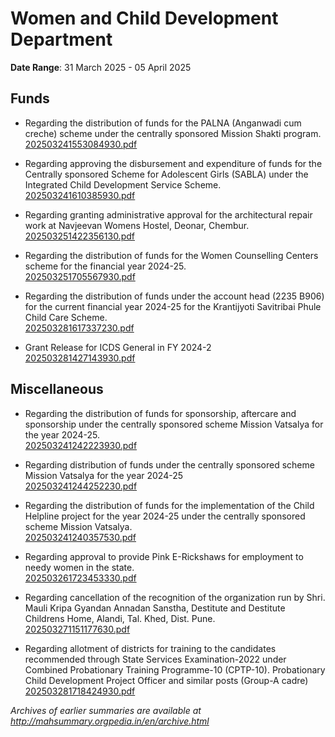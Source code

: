 # Women and Child Development Department

**Date Range**: 31 March 2025 - 05 April 2025


## Funds
- Regarding the distribution of funds for the PALNA (Anganwadi cum creche) scheme under the centrally sponsored Mission Shakti program.\
  [202503241553084930.pdf](https://gr.maharashtra.gov.in/Site/Upload/Government%20Resolutions/English/202503241553084930.pdf)

- Regarding approving the disbursement and expenditure of funds for the Centrally sponsored Scheme for Adolescent Girls (SABLA) under the Integrated Child Development Service Scheme.\
  [202503241610385930.pdf](https://gr.maharashtra.gov.in/Site/Upload/Government%20Resolutions/English/202503241610385930.pdf)

- Regarding granting administrative approval for the architectural repair work at Navjeevan Womens Hostel, Deonar, Chembur.\
  [202503251422356130.pdf](https://gr.maharashtra.gov.in/Site/Upload/Government%20Resolutions/English/202503251422356130.pdf)

- Regarding the distribution of funds for the Women Counselling Centers scheme for the financial year 2024-25.\
  [202503251705567930.pdf](https://gr.maharashtra.gov.in/Site/Upload/Government%20Resolutions/English/202503251705567930.pdf)

- Regarding the distribution of funds under the account head (2235 B906) for the current financial year 2024-25 for the Krantijyoti Savitribai Phule Child Care Scheme.\
  [202503281617337230.pdf](https://gr.maharashtra.gov.in/Site/Upload/Government%20Resolutions/English/202503281617337230.pdf)

- Grant Release for ICDS General in FY 2024-2\
  [202503281427143930.pdf](https://gr.maharashtra.gov.in/Site/Upload/Government%20Resolutions/English/202503281427143930.pdf)

## Miscellaneous
- Regarding the distribution of funds for sponsorship, aftercare and sponsorship under the centrally sponsored scheme Mission Vatsalya for the year 2024-25.\
  [202503241242223930.pdf](https://gr.maharashtra.gov.in/Site/Upload/Government%20Resolutions/English/202503241242223930.pdf)

- Regarding distribution of funds under the centrally sponsored scheme Mission Vatsalya for the year 2024-25\
  [202503241244252230.pdf](https://gr.maharashtra.gov.in/Site/Upload/Government%20Resolutions/English/202503241244252230.pdf)

- Regarding the distribution of funds for the implementation of the Child Helpline project for the year 2024-25 under the centrally sponsored scheme Mission Vatsalya.\
  [202503241240357530.pdf](https://gr.maharashtra.gov.in/Site/Upload/Government%20Resolutions/English/202503241240357530.pdf)

- Regarding approval to provide Pink E-Rickshaws for employment to needy women in the state.\
  [202503261723453330.pdf](https://gr.maharashtra.gov.in/Site/Upload/Government%20Resolutions/English/202503261723453330.pdf)

- Regarding cancellation of the recognition of the organization run by Shri. Mauli Kripa Gyandan Annadan Sanstha, Destitute and Destitute Childrens Home, Alandi, Tal. Khed, Dist. Pune.\
  [202503271151177630.pdf](https://gr.maharashtra.gov.in/Site/Upload/Government%20Resolutions/English/202503271151177630.pdf)

- Regarding allotment of districts for training to the candidates recommended through State Services Examination-2022 under Combined Probationary Training Programme-10 (CPTP-10). Probationary Child Development Project Officer and similar posts (Group-A cadre)\
  [202503281718424930.pdf](https://gr.maharashtra.gov.in/Site/Upload/Government%20Resolutions/English/202503281718424930.pdf)


*Archives of earlier summaries are available at http://mahsummary.orgpedia.in/en/archive.html*
